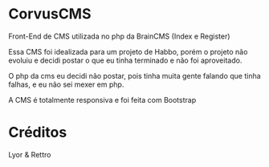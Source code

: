 # CorvusCMS
Front-End de CMS utilizada no php da BrainCMS (Index e Register)

Essa CMS foi idealizada para um projeto de Habbo, porém o projeto não evoluiu e decidi postar o que eu tinha terminado e não foi aproveitado.

O php da cms eu decidi não postar, pois tinha muita gente falando que tinha falhas, e eu não sei mexer em php.

A CMS é totalmente responsiva e foi feita com Bootstrap

# Créditos
Lyor & Rettro
